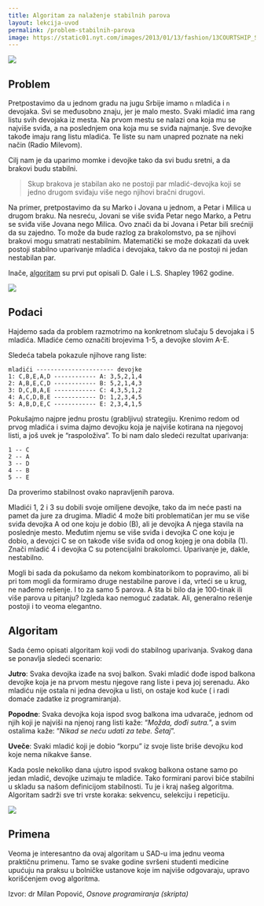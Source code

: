 ```yaml
---
title: Algoritam za nalaženje stabilnih parova
layout: lekcija-uvod
permalink: /problem-stabilnih-parova
image: https://static01.nyt.com/images/2013/01/13/fashion/13COURTSHIP_SUBCOURTSHIP/13COURTSHIP_SUBCOURTSHIP-jumbo-v2.jpg
---
```


![]({{page.image}})

## Problem

Pretpostavimo da u jednom gradu na jugu Srbije imamo `n` mladića i `n` devojaka. Svi se međusobno znaju, jer je malo mesto. Svaki mladić ima rang listu svih devojaka iz mesta. Na prvom mestu se nalazi ona koja mu se najviše sviđa, a na poslednjem ona koja mu se sviđa najmanje. Sve devojke takođe imaju rang listu mladića. Te liste su nam unapred poznate na neki način (Radio Milevom).

Cilj nam je da uparimo momke i devojke tako da svi budu sretni, a da brakovi budu stabilni.

> Skup brakova je stabilan ako ne postoji par mladić-devojka koji se jedno drugom sviđaju više nego njihovi bračni drugovi.

Na primer, pretpostavimo da su Marko i Jovana u jednom, a Petar i Milica u drugom braku. Na nesreću, Jovani se više sviđa Petar nego Marko, a Petru se sviđa više Jovana nego Milica. Ovo znači da bi Jovana i Petar bili srećniji da su zajedno. To može da bude razlog za brakolomstvo, pa se njihovi brakovi mogu smatrati nestabilnim. Matematički se može dokazati da uvek postoji stabilno uparivanje mladića i devojaka, takvo da ne postoji ni jedan nestabilan par.

Inače, [algoritam](https://en.wikipedia.org/wiki/Stable_marriage_problem) su prvi put opisali D. Gale i L.S. Shapley 1962 godine.

![](https://cdn-images-1.medium.com/max/1200/1*KyXDDH007fDh2pZ0GA81Tw.jpeg)

## Podaci

Hajdemo sada da problem razmotrimo na konkretnom slučaju 5 devojaka i 5 mladića. Mladiće ćemo označiti brojevima 1-5, a devojke slovim A-E.

Sledeća tabela pokazule njihove rang liste:

```
mladići ---------------------- devojke
1: C,B,E,A,D ------------ A: 3,5,2,1,4
2: A,B,E,C,D ------------ B: 5,2,1,4,3
3: D,C,B,A,E ------------ C: 4,3,5,1,2
4: A,C,D,B,E ------------ D: 1,2,3,4,5
5: A,B,D,E,C ------------ E: 2,3,4,1,5
```

Pokušajmo najpre jednu prostu (grabljivu) strategiju. Krenimo redom od prvog mladića i svima dajmo devojku koja je najviše kotirana na njegovoj listi, a još uvek je “raspoloživa”. To bi nam dalo sledeći rezultat uparivanja:

```
1 -- C
2 -- A
3 -- D
4 -- B
5 -- E
```

Da proverimo stabilnost ovako napravljenih parova.

Mladići 1, 2 i 3 su dobili svoje omiljene devojke, tako da im neće pasti na pamet da jure za drugima. Mladić 4 može biti problematičan jer mu se više sviđa devojka A od one koju je dobio (B), ali je devojka A njega stavila na poslednje mesto. Međutim njemu se više sviđa i devojka C one koju je dobio, a devojci C se on takođe više sviđa od onog kojeg je ona dobila (1). Znači mladić 4 i devojka C su potencijalni brakolomci. Uparivanje je, dakle, nestabilno.

Mogli bi sada da pokušamo da nekom kombinatorikom to popravimo, ali bi pri tom mogli da formiramo druge nestabilne parove i da, vrteći se u krug, ne nađemo rešenje. I to za samo 5 parova. A šta bi bilo da je 100-tinak ili više parova u pitanju? Izgleda kao nemoguć zadatak. Ali, generalno rešenje postoji i to veoma elegantno.

## Algoritam

Sada ćemo opisati algoritam koji vodi do stabilnog uparivanja. Svakog dana se ponavlja sledeći scenario:

**Jutro**: Svaka devojka izađe na svoj balkon. Svaki mladić dođe ispod balkona devojke koja je na prvom mestu njegove rang liste i peva joj serenadu. Ako mladiću nije ostala ni jedna devojka u listi, on ostaje kod kuće ( i radi domaće zadatke iz programiranja).

**Popodne**: Svaka devojka koja ispod svog balkona ima udvarače, jednom od njih koji je najviši na njenoj rang listi kaže: “*Možda, dođi sutra.*”, a svim ostalima kaže: “*Nikad se neću udati za tebe. Šetaj*”.

**Uveče**: Svaki mladić koji je dobio “korpu” iz svoje liste briše devojku kod koje nema nikakve šanse.

Kada posle nekoliko dana ujutro ispod svakog balkona ostane samo po jedan mladić, devojke uzimaju te mladiće. Tako formirani parovi biće stabilni u skladu sa našom definicijom stabilnosti. Tu je i kraj našeg algoritma. Algoritam sadrži sve tri vrste koraka: sekvencu, selekciju i repeticiju.

![](//www.science4all.org/wp-content/uploads/2012/06/stable_marriage.png)

## Primena

Veoma je interesantno da ovaj algoritam u SAD-u ima jednu veoma praktičnu primenu. Tamo se svake godine svršeni studenti medicine upućuju na praksu u bolničke ustanove koje im najviše odgovaraju, upravo korišćenjem ovog algoritma.


Izvor: dr Milan Popović, *Osnove programiranja (skripta)*
